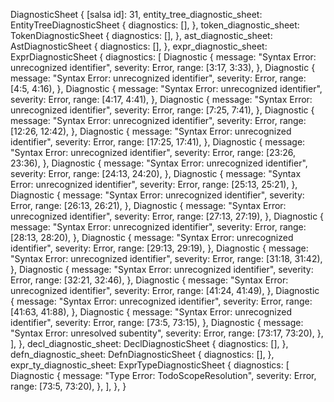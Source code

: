 DiagnosticSheet {
    [salsa id]: 31,
    entity_tree_diagnostic_sheet: EntityTreeDiagnosticSheet {
        diagnostics: [],
    },
    token_diagnostic_sheet: TokenDiagnosticSheet {
        diagnostics: [],
    },
    ast_diagnostic_sheet: AstDiagnosticSheet {
        diagnostics: [],
    },
    expr_diagnostic_sheet: ExprDiagnosticSheet {
        diagnostics: [
            Diagnostic {
                message: "Syntax Error: unrecognized identifier",
                severity: Error,
                range: [3:17, 3:33),
            },
            Diagnostic {
                message: "Syntax Error: unrecognized identifier",
                severity: Error,
                range: [4:5, 4:16),
            },
            Diagnostic {
                message: "Syntax Error: unrecognized identifier",
                severity: Error,
                range: [4:17, 4:41),
            },
            Diagnostic {
                message: "Syntax Error: unrecognized identifier",
                severity: Error,
                range: [7:25, 7:41),
            },
            Diagnostic {
                message: "Syntax Error: unrecognized identifier",
                severity: Error,
                range: [12:26, 12:42),
            },
            Diagnostic {
                message: "Syntax Error: unrecognized identifier",
                severity: Error,
                range: [17:25, 17:41),
            },
            Diagnostic {
                message: "Syntax Error: unrecognized identifier",
                severity: Error,
                range: [23:26, 23:36),
            },
            Diagnostic {
                message: "Syntax Error: unrecognized identifier",
                severity: Error,
                range: [24:13, 24:20),
            },
            Diagnostic {
                message: "Syntax Error: unrecognized identifier",
                severity: Error,
                range: [25:13, 25:21),
            },
            Diagnostic {
                message: "Syntax Error: unrecognized identifier",
                severity: Error,
                range: [26:13, 26:21),
            },
            Diagnostic {
                message: "Syntax Error: unrecognized identifier",
                severity: Error,
                range: [27:13, 27:19),
            },
            Diagnostic {
                message: "Syntax Error: unrecognized identifier",
                severity: Error,
                range: [28:13, 28:20),
            },
            Diagnostic {
                message: "Syntax Error: unrecognized identifier",
                severity: Error,
                range: [29:13, 29:19),
            },
            Diagnostic {
                message: "Syntax Error: unrecognized identifier",
                severity: Error,
                range: [31:18, 31:42),
            },
            Diagnostic {
                message: "Syntax Error: unrecognized identifier",
                severity: Error,
                range: [32:21, 32:46),
            },
            Diagnostic {
                message: "Syntax Error: unrecognized identifier",
                severity: Error,
                range: [41:24, 41:49),
            },
            Diagnostic {
                message: "Syntax Error: unrecognized identifier",
                severity: Error,
                range: [41:63, 41:88),
            },
            Diagnostic {
                message: "Syntax Error: unrecognized identifier",
                severity: Error,
                range: [73:5, 73:15),
            },
            Diagnostic {
                message: "Syntax Error: unresolved subentity",
                severity: Error,
                range: [73:17, 73:20),
            },
        ],
    },
    decl_diagnostic_sheet: DeclDiagnosticSheet {
        diagnostics: [],
    },
    defn_diagnostic_sheet: DefnDiagnosticSheet {
        diagnostics: [],
    },
    expr_ty_diagnostic_sheet: ExprTypeDiagnosticSheet {
        diagnostics: [
            Diagnostic {
                message: "Type Error: TodoScopeResolution",
                severity: Error,
                range: [73:5, 73:20),
            },
        ],
    },
}